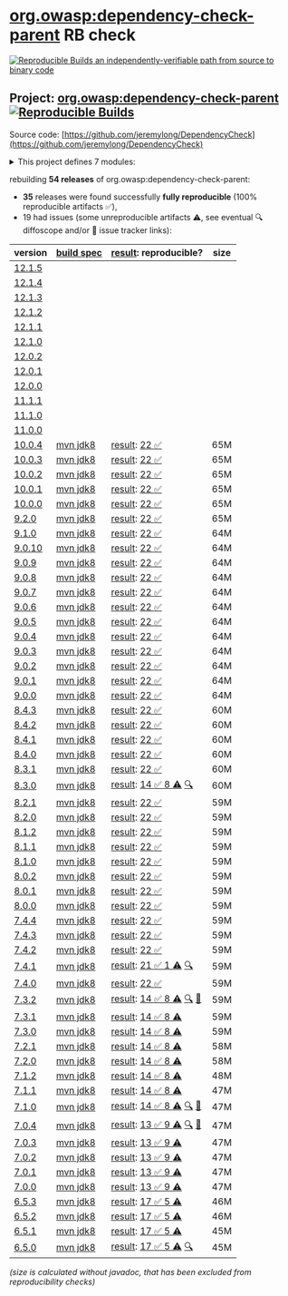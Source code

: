 [org.owasp:dependency-check-parent](https://central.sonatype.com/artifact/org.owasp/dependency-check-parent/versions) RB check
=======

[![Reproducible Builds](https://reproducible-builds.org/images/logos/rb.svg) an independently-verifiable path from source to binary code](https://reproducible-builds.org/)

## Project: [org.owasp:dependency-check-parent](https://central.sonatype.com/artifact/org.owasp/dependency-check-parent/versions) [![Reproducible Builds](https://img.shields.io/endpoint?url=https://raw.githubusercontent.com/jvm-repo-rebuild/reproducible-central/master/content/org/owasp/dependency-check/badge.json)](https://github.com/jvm-repo-rebuild/reproducible-central/blob/master/content/org/owasp/dependency-check/README.md)

Source code: [https://github.com/jeremylong/DependencyCheck](https://github.com/jeremylong/DependencyCheck)

<details><summary>This project defines 7 modules:</summary>

* [org.owasp:dependency-check-ant](https://central.sonatype.com/artifact/org.owasp/dependency-check-ant/overview)
* [org.owasp:dependency-check-cli](https://central.sonatype.com/artifact/org.owasp/dependency-check-cli/overview)
* [org.owasp:dependency-check-core](https://central.sonatype.com/artifact/org.owasp/dependency-check-core/overview)
* [org.owasp:dependency-check-maven](https://central.sonatype.com/artifact/org.owasp/dependency-check-maven/overview)
* [org.owasp:dependency-check-parent](https://central.sonatype.com/artifact/org.owasp/dependency-check-parent/overview)
* [org.owasp:dependency-check-plugin](https://central.sonatype.com/artifact/org.owasp/dependency-check-plugin/overview)
* [org.owasp:dependency-check-utils](https://central.sonatype.com/artifact/org.owasp/dependency-check-utils/overview)
</details>

rebuilding **54 releases** of org.owasp:dependency-check-parent:
- **35** releases were found successfully **fully reproducible** (100% reproducible artifacts :white_check_mark:),
- 19 had issues (some unreproducible artifacts :warning:, see eventual :mag: diffoscope and/or :memo: issue tracker links):

| version | [build spec](/BUILDSPEC.md) | [result](https://reproducible-builds.org/docs/jvm/): reproducible? | size |
| -- | --------- | ------ | -- |
| [12.1.5](https://central.sonatype.com/artifact/org.owasp/dependency-check-parent/12.1.5/pom) | | | |
| [12.1.4](https://central.sonatype.com/artifact/org.owasp/dependency-check-parent/12.1.4/pom) | | | |
| [12.1.3](https://central.sonatype.com/artifact/org.owasp/dependency-check-parent/12.1.3/pom) | | | |
| [12.1.2](https://central.sonatype.com/artifact/org.owasp/dependency-check-parent/12.1.2/pom) | | | |
| [12.1.1](https://central.sonatype.com/artifact/org.owasp/dependency-check-parent/12.1.1/pom) | | | |
| [12.1.0](https://central.sonatype.com/artifact/org.owasp/dependency-check-parent/12.1.0/pom) | | | |
| [12.0.2](https://central.sonatype.com/artifact/org.owasp/dependency-check-parent/12.0.2/pom) | | | |
| [12.0.1](https://central.sonatype.com/artifact/org.owasp/dependency-check-parent/12.0.1/pom) | | | |
| [12.0.0](https://central.sonatype.com/artifact/org.owasp/dependency-check-parent/12.0.0/pom) | | | |
| [11.1.1](https://central.sonatype.com/artifact/org.owasp/dependency-check-parent/11.1.1/pom) | | | |
| [11.1.0](https://central.sonatype.com/artifact/org.owasp/dependency-check-parent/11.1.0/pom) | | | |
| [11.0.0](https://central.sonatype.com/artifact/org.owasp/dependency-check-parent/11.0.0/pom) | | | |
| [10.0.4](https://central.sonatype.com/artifact/org.owasp/dependency-check-parent/10.0.4/pom) | [mvn jdk8](dependency-check-10.0.4.buildspec) | [result](dependency-check-parent-10.0.4.buildinfo): [22 :white_check_mark: ](dependency-check-parent-10.0.4.buildcompare) | 65M |
| [10.0.3](https://central.sonatype.com/artifact/org.owasp/dependency-check-parent/10.0.3/pom) | [mvn jdk8](dependency-check-10.0.3.buildspec) | [result](dependency-check-parent-10.0.3.buildinfo): [22 :white_check_mark: ](dependency-check-parent-10.0.3.buildcompare) | 65M |
| [10.0.2](https://central.sonatype.com/artifact/org.owasp/dependency-check-parent/10.0.2/pom) | [mvn jdk8](dependency-check-10.0.2.buildspec) | [result](dependency-check-parent-10.0.2.buildinfo): [22 :white_check_mark: ](dependency-check-parent-10.0.2.buildcompare) | 65M |
| [10.0.1](https://central.sonatype.com/artifact/org.owasp/dependency-check-parent/10.0.1/pom) | [mvn jdk8](dependency-check-10.0.1.buildspec) | [result](dependency-check-parent-10.0.1.buildinfo): [22 :white_check_mark: ](dependency-check-parent-10.0.1.buildcompare) | 65M |
| [10.0.0](https://central.sonatype.com/artifact/org.owasp/dependency-check-parent/10.0.0/pom) | [mvn jdk8](dependency-check-10.0.0.buildspec) | [result](dependency-check-parent-10.0.0.buildinfo): [22 :white_check_mark: ](dependency-check-parent-10.0.0.buildcompare) | 65M |
| [9.2.0](https://central.sonatype.com/artifact/org.owasp/dependency-check-parent/9.2.0/pom) | [mvn jdk8](dependency-check-9.2.0.buildspec) | [result](dependency-check-parent-9.2.0.buildinfo): [22 :white_check_mark: ](dependency-check-parent-9.2.0.buildcompare) | 65M |
| [9.1.0](https://central.sonatype.com/artifact/org.owasp/dependency-check-parent/9.1.0/pom) | [mvn jdk8](dependency-check-9.1.0.buildspec) | [result](dependency-check-parent-9.1.0.buildinfo): [22 :white_check_mark: ](dependency-check-parent-9.1.0.buildcompare) | 64M |
| [9.0.10](https://central.sonatype.com/artifact/org.owasp/dependency-check-parent/9.0.10/pom) | [mvn jdk8](dependency-check-9.0.10.buildspec) | [result](dependency-check-parent-9.0.10.buildinfo): [22 :white_check_mark: ](dependency-check-parent-9.0.10.buildcompare) | 64M |
| [9.0.9](https://central.sonatype.com/artifact/org.owasp/dependency-check-parent/9.0.9/pom) | [mvn jdk8](dependency-check-9.0.9.buildspec) | [result](dependency-check-parent-9.0.9.buildinfo): [22 :white_check_mark: ](dependency-check-parent-9.0.9.buildcompare) | 64M |
| [9.0.8](https://central.sonatype.com/artifact/org.owasp/dependency-check-parent/9.0.8/pom) | [mvn jdk8](dependency-check-9.0.8.buildspec) | [result](dependency-check-parent-9.0.8.buildinfo): [22 :white_check_mark: ](dependency-check-parent-9.0.8.buildcompare) | 64M |
| [9.0.7](https://central.sonatype.com/artifact/org.owasp/dependency-check-parent/9.0.7/pom) | [mvn jdk8](dependency-check-9.0.7.buildspec) | [result](dependency-check-parent-9.0.7.buildinfo): [22 :white_check_mark: ](dependency-check-parent-9.0.7.buildcompare) | 64M |
| [9.0.6](https://central.sonatype.com/artifact/org.owasp/dependency-check-parent/9.0.6/pom) | [mvn jdk8](dependency-check-9.0.6.buildspec) | [result](dependency-check-parent-9.0.6.buildinfo): [22 :white_check_mark: ](dependency-check-parent-9.0.6.buildcompare) | 64M |
| [9.0.5](https://central.sonatype.com/artifact/org.owasp/dependency-check-parent/9.0.5/pom) | [mvn jdk8](dependency-check-9.0.5.buildspec) | [result](dependency-check-parent-9.0.5.buildinfo): [22 :white_check_mark: ](dependency-check-parent-9.0.5.buildcompare) | 64M |
| [9.0.4](https://central.sonatype.com/artifact/org.owasp/dependency-check-parent/9.0.4/pom) | [mvn jdk8](dependency-check-9.0.4.buildspec) | [result](dependency-check-parent-9.0.4.buildinfo): [22 :white_check_mark: ](dependency-check-parent-9.0.4.buildcompare) | 64M |
| [9.0.3](https://central.sonatype.com/artifact/org.owasp/dependency-check-parent/9.0.3/pom) | [mvn jdk8](dependency-check-9.0.3.buildspec) | [result](dependency-check-parent-9.0.3.buildinfo): [22 :white_check_mark: ](dependency-check-parent-9.0.3.buildcompare) | 64M |
| [9.0.2](https://central.sonatype.com/artifact/org.owasp/dependency-check-parent/9.0.2/pom) | [mvn jdk8](dependency-check-9.0.2.buildspec) | [result](dependency-check-parent-9.0.2.buildinfo): [22 :white_check_mark: ](dependency-check-parent-9.0.2.buildcompare) | 64M |
| [9.0.1](https://central.sonatype.com/artifact/org.owasp/dependency-check-parent/9.0.1/pom) | [mvn jdk8](dependency-check-9.0.1.buildspec) | [result](dependency-check-parent-9.0.1.buildinfo): [22 :white_check_mark: ](dependency-check-parent-9.0.1.buildcompare) | 64M |
| [9.0.0](https://central.sonatype.com/artifact/org.owasp/dependency-check-parent/9.0.0/pom) | [mvn jdk8](dependency-check-9.0.0.buildspec) | [result](dependency-check-parent-9.0.0.buildinfo): [22 :white_check_mark: ](dependency-check-parent-9.0.0.buildcompare) | 64M |
| [8.4.3](https://central.sonatype.com/artifact/org.owasp/dependency-check-parent/8.4.3/pom) | [mvn jdk8](dependency-check-8.4.3.buildspec) | [result](dependency-check-parent-8.4.3.buildinfo): [22 :white_check_mark: ](dependency-check-parent-8.4.3.buildcompare) | 60M |
| [8.4.2](https://central.sonatype.com/artifact/org.owasp/dependency-check-parent/8.4.2/pom) | [mvn jdk8](dependency-check-8.4.2.buildspec) | [result](dependency-check-parent-8.4.2.buildinfo): [22 :white_check_mark: ](dependency-check-parent-8.4.2.buildcompare) | 60M |
| [8.4.1](https://central.sonatype.com/artifact/org.owasp/dependency-check-parent/8.4.1/pom) | [mvn jdk8](dependency-check-8.4.1.buildspec) | [result](dependency-check-parent-8.4.1.buildinfo): [22 :white_check_mark: ](dependency-check-parent-8.4.1.buildcompare) | 60M |
| [8.4.0](https://central.sonatype.com/artifact/org.owasp/dependency-check-parent/8.4.0/pom) | [mvn jdk8](dependency-check-8.4.0.buildspec) | [result](dependency-check-parent-8.4.0.buildinfo): [22 :white_check_mark: ](dependency-check-parent-8.4.0.buildcompare) | 60M |
| [8.3.1](https://central.sonatype.com/artifact/org.owasp/dependency-check-parent/8.3.1/pom) | [mvn jdk8](dependency-check-8.3.1.buildspec) | [result](dependency-check-parent-8.3.1.buildinfo): [22 :white_check_mark: ](dependency-check-parent-8.3.1.buildcompare) | 60M |
| [8.3.0](https://central.sonatype.com/artifact/org.owasp/dependency-check-parent/8.3.0/pom) | [mvn jdk8](dependency-check-8.3.0.buildspec) | [result](dependency-check-parent-8.3.0.buildinfo): [14 :white_check_mark:  8 :warning:](dependency-check-parent-8.3.0.buildcompare) [:mag:](dependency-check-parent-8.3.0.diffoscope) | 60M |
| [8.2.1](https://central.sonatype.com/artifact/org.owasp/dependency-check-parent/8.2.1/pom) | [mvn jdk8](dependency-check-8.2.1.buildspec) | [result](dependency-check-parent-8.2.1.buildinfo): [22 :white_check_mark: ](dependency-check-parent-8.2.1.buildcompare) | 59M |
| [8.2.0](https://central.sonatype.com/artifact/org.owasp/dependency-check-parent/8.2.0/pom) | [mvn jdk8](dependency-check-8.2.0.buildspec) | [result](dependency-check-parent-8.2.0.buildinfo): [22 :white_check_mark: ](dependency-check-parent-8.2.0.buildcompare) | 59M |
| [8.1.2](https://central.sonatype.com/artifact/org.owasp/dependency-check-parent/8.1.2/pom) | [mvn jdk8](dependency-check-8.1.2.buildspec) | [result](dependency-check-parent-8.1.2.buildinfo): [22 :white_check_mark: ](dependency-check-parent-8.1.2.buildcompare) | 59M |
| [8.1.1](https://central.sonatype.com/artifact/org.owasp/dependency-check-parent/8.1.1/pom) | [mvn jdk8](dependency-check-8.1.1.buildspec) | [result](dependency-check-parent-8.1.1.buildinfo): [22 :white_check_mark: ](dependency-check-parent-8.1.1.buildcompare) | 59M |
| [8.1.0](https://central.sonatype.com/artifact/org.owasp/dependency-check-parent/8.1.0/pom) | [mvn jdk8](dependency-check-8.1.0.buildspec) | [result](dependency-check-parent-8.1.0.buildinfo): [22 :white_check_mark: ](dependency-check-parent-8.1.0.buildcompare) | 59M |
| [8.0.2](https://central.sonatype.com/artifact/org.owasp/dependency-check-parent/8.0.2/pom) | [mvn jdk8](dependency-check-8.0.2.buildspec) | [result](dependency-check-parent-8.0.2.buildinfo): [22 :white_check_mark: ](dependency-check-parent-8.0.2.buildcompare) | 59M |
| [8.0.1](https://central.sonatype.com/artifact/org.owasp/dependency-check-parent/8.0.1/pom) | [mvn jdk8](dependency-check-8.0.1.buildspec) | [result](dependency-check-parent-8.0.1.buildinfo): [22 :white_check_mark: ](dependency-check-parent-8.0.1.buildcompare) | 59M |
| [8.0.0](https://central.sonatype.com/artifact/org.owasp/dependency-check-parent/8.0.0/pom) | [mvn jdk8](dependency-check-8.0.0.buildspec) | [result](dependency-check-parent-8.0.0.buildinfo): [22 :white_check_mark: ](dependency-check-parent-8.0.0.buildcompare) | 59M |
| [7.4.4](https://central.sonatype.com/artifact/org.owasp/dependency-check-parent/7.4.4/pom) | [mvn jdk8](dependency-check-7.4.4.buildspec) | [result](dependency-check-parent-7.4.4.buildinfo): [22 :white_check_mark: ](dependency-check-parent-7.4.4.buildcompare) | 59M |
| [7.4.3](https://central.sonatype.com/artifact/org.owasp/dependency-check-parent/7.4.3/pom) | [mvn jdk8](dependency-check-7.4.3.buildspec) | [result](dependency-check-parent-7.4.3.buildinfo): [22 :white_check_mark: ](dependency-check-parent-7.4.3.buildcompare) | 59M |
| [7.4.2](https://central.sonatype.com/artifact/org.owasp/dependency-check-parent/7.4.2/pom) | [mvn jdk8](dependency-check-7.4.2.buildspec) | [result](dependency-check-parent-7.4.2.buildinfo): [22 :white_check_mark: ](dependency-check-parent-7.4.2.buildcompare) | 59M |
| [7.4.1](https://central.sonatype.com/artifact/org.owasp/dependency-check-parent/7.4.1/pom) | [mvn jdk8](dependency-check-7.4.1.buildspec) | [result](dependency-check-parent-7.4.1.buildinfo): [21 :white_check_mark:  1 :warning:](dependency-check-parent-7.4.1.buildcompare) [:mag:](dependency-check-parent-7.4.1.diffoscope) | 59M |
| [7.4.0](https://central.sonatype.com/artifact/org.owasp/dependency-check-parent/7.4.0/pom) | [mvn jdk8](dependency-check-7.4.0.buildspec) | [result](dependency-check-parent-7.4.0.buildinfo): [22 :white_check_mark: ](dependency-check-parent-7.4.0.buildcompare) | 59M |
| [7.3.2](https://central.sonatype.com/artifact/org.owasp/dependency-check-parent/7.3.2/pom) | [mvn jdk8](dependency-check-7.3.2.buildspec) | [result](dependency-check-parent-7.3.2.buildinfo): [14 :white_check_mark:  8 :warning:](dependency-check-parent-7.3.2.buildcompare) [:mag:](dependency-check-parent-7.3.2.diffoscope) [:memo:](https://github.com/jeremylong/DependencyCheck/issues/5026) | 59M |
| [7.3.1](https://central.sonatype.com/artifact/org.owasp/dependency-check-parent/7.3.1/pom) | [mvn jdk8](dependency-check-7.3.1.buildspec) | [result](dependency-check-parent-7.3.1.buildinfo): [14 :white_check_mark:  8 :warning:](dependency-check-parent-7.3.1.buildcompare) | 59M |
| [7.3.0](https://central.sonatype.com/artifact/org.owasp/dependency-check-parent/7.3.0/pom) | [mvn jdk8](dependency-check-7.3.0.buildspec) | [result](dependency-check-parent-7.3.0.buildinfo): [14 :white_check_mark:  8 :warning:](dependency-check-parent-7.3.0.buildcompare) | 59M |
| [7.2.1](https://central.sonatype.com/artifact/org.owasp/dependency-check-parent/7.2.1/pom) | [mvn jdk8](dependency-check-7.2.1.buildspec) | [result](dependency-check-parent-7.2.1.buildinfo): [14 :white_check_mark:  8 :warning:](dependency-check-parent-7.2.1.buildcompare) | 58M |
| [7.2.0](https://central.sonatype.com/artifact/org.owasp/dependency-check-parent/7.2.0/pom) | [mvn jdk8](dependency-check-7.2.0.buildspec) | [result](dependency-check-parent-7.2.0.buildinfo): [14 :white_check_mark:  8 :warning:](dependency-check-parent-7.2.0.buildcompare) | 58M |
| [7.1.2](https://central.sonatype.com/artifact/org.owasp/dependency-check-parent/7.1.2/pom) | [mvn jdk8](dependency-check-7.1.2.buildspec) | [result](dependency-check-parent-7.1.2.buildinfo): [14 :white_check_mark:  8 :warning:](dependency-check-parent-7.1.2.buildcompare) | 48M |
| [7.1.1](https://central.sonatype.com/artifact/org.owasp/dependency-check-parent/7.1.1/pom) | [mvn jdk8](dependency-check-7.1.1.buildspec) | [result](dependency-check-parent-7.1.1.buildinfo): [14 :white_check_mark:  8 :warning:](dependency-check-parent-7.1.1.buildcompare) | 47M |
| [7.1.0](https://central.sonatype.com/artifact/org.owasp/dependency-check-parent/7.1.0/pom) | [mvn jdk8](dependency-check-7.1.0.buildspec) | [result](dependency-check-parent-7.1.0.buildinfo): [14 :white_check_mark:  8 :warning:](dependency-check-parent-7.1.0.buildcompare) [:mag:](dependency-check-parent-7.1.0.diffoscope) [:memo:](https://github.com/jeremylong/DependencyCheck/issues/5026) | 47M |
| [7.0.4](https://central.sonatype.com/artifact/org.owasp/dependency-check-parent/7.0.4/pom) | [mvn jdk8](dependency-check-7.0.4.buildspec) | [result](dependency-check-parent-7.0.4.buildinfo): [13 :white_check_mark:  9 :warning:](dependency-check-parent-7.0.4.buildcompare) [:mag:](dependency-check-parent-7.0.4.diffoscope) [:memo:](https://github.com/jeremylong/DependencyCheck/pull/4302) | 47M |
| [7.0.3](https://central.sonatype.com/artifact/org.owasp/dependency-check-parent/7.0.3/pom) | [mvn jdk8](dependency-check-7.0.3.buildspec) | [result](dependency-check-parent-7.0.3.buildinfo): [13 :white_check_mark:  9 :warning:](dependency-check-parent-7.0.3.buildcompare) | 47M |
| [7.0.2](https://central.sonatype.com/artifact/org.owasp/dependency-check-parent/7.0.2/pom) | [mvn jdk8](dependency-check-7.0.2.buildspec) | [result](dependency-check-parent-7.0.2.buildinfo): [13 :white_check_mark:  9 :warning:](dependency-check-parent-7.0.2.buildcompare) | 47M |
| [7.0.1](https://central.sonatype.com/artifact/org.owasp/dependency-check-parent/7.0.1/pom) | [mvn jdk8](dependency-check-7.0.1.buildspec) | [result](dependency-check-parent-7.0.1.buildinfo): [13 :white_check_mark:  9 :warning:](dependency-check-parent-7.0.1.buildcompare) | 47M |
| [7.0.0](https://central.sonatype.com/artifact/org.owasp/dependency-check-parent/7.0.0/pom) | [mvn jdk8](dependency-check-7.0.0.buildspec) | [result](dependency-check-parent-7.0.0.buildinfo): [13 :white_check_mark:  9 :warning:](dependency-check-parent-7.0.0.buildcompare) | 47M |
| [6.5.3](https://central.sonatype.com/artifact/org.owasp/dependency-check-parent/6.5.3/pom) | [mvn jdk8](dependency-check-6.5.3.buildspec) | [result](dependency-check-parent-6.5.3.buildinfo): [17 :white_check_mark:  5 :warning:](dependency-check-parent-6.5.3.buildcompare) | 46M |
| [6.5.2](https://central.sonatype.com/artifact/org.owasp/dependency-check-parent/6.5.2/pom) | [mvn jdk8](dependency-check-6.5.2.buildspec) | [result](dependency-check-parent-6.5.2.buildinfo): [17 :white_check_mark:  5 :warning:](dependency-check-parent-6.5.2.buildcompare) | 46M |
| [6.5.1](https://central.sonatype.com/artifact/org.owasp/dependency-check-parent/6.5.1/pom) | [mvn jdk8](dependency-check-6.5.1.buildspec) | [result](dependency-check-parent-6.5.1.buildinfo): [17 :white_check_mark:  5 :warning:](dependency-check-parent-6.5.1.buildcompare) | 45M |
| [6.5.0](https://central.sonatype.com/artifact/org.owasp/dependency-check-parent/6.5.0/pom) | [mvn jdk8](dependency-check-6.5.0.buildspec) | [result](dependency-check-parent-6.5.0.buildinfo): [17 :white_check_mark:  5 :warning:](dependency-check-parent-6.5.0.buildcompare) [:mag:](dependency-check-parent-6.5.0.diffoscope) | 45M |

<i>(size is calculated without javadoc, that has been excluded from reproducibility checks)</i>
